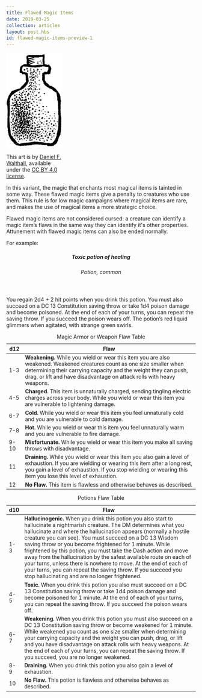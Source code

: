 ```yaml
---
title: Flawed Magic Items
date: 2019-03-25
collection: articles
layout: post.hbs
id: flawed-magic-items-preview-1
---
```

<div class="illustration" style="max-width: 150px;">
  <img src="images/potion.png" alt="Illustration of Potion">
  <p class="caption">This art is by <a href="https://drivethrurpg.com/product/181517">Daniel F. Walthall</a>, available under the <a href="https://creativecommons.org/licenses/by/4.0/">CC BY 4.0 license</a>.</p>
</div>

<p>In this variant, the magic that enchants most magical items is tainted in some way. These flawed magic items give a penalty to creatures who use them. This rule is for low magic campaigns where magical items are rare, and makes the use of magical items a more strategic choice.</p>

<p>Flawed magic items are not considered cursed: a creature can identify a magic item’s flaws in the same way they can identify it's other properties. Attunement with flawed magic items can also be ended normally.</p>

<p>For example:</p>

<header>
  <h5>Toxic potion of healing</h5>
  <p><em>Potion, common </em></p>
</header>

<p>You regain 2d4 + 2 hit points when you drink this potion. You must also succeed on a DC 13 Constitution saving throw or take 1d4 poison damage and become poisoned. At the end of each of your turns, you can repeat the saving throw. If you succeed the poison wears off. The potion’s red liquid glimmers when agitated, with strange green swirls.</p>

<table>
  <caption>Magic Armor or Weapon Flaw Table</caption>
  <thead>
    <tr>
      <th class="number">d12</th>
      <th>Flaw</th>
    </tr>
  </thead>
  <tbody>
    <tr>
      <td class="number">1-3</td>
      <td><strong>Weakening.</strong> While you wield or wear this item you are also weakened. Weakened creatures count as one size smaller when determining their carrying capacity and the weight they can push, drag, or lift and have disadvantage on attack rolls with heavy weapons.</td>
    </tr>
    <tr>
      <td class="number">4-5</td>
      <td><strong>Charged.</strong> This item is unnaturally charged, sending tingling electric charges across your body. While you wield or wear this item you are vulnerable to lightening damage.</td>
    </tr>
    <tr>
      <td class="number">6-7</td>
      <td><strong>Cold.</strong> While you wield or wear this item you feel unnaturally cold and you are vulnerable to cold damage.</td>
    </tr>
    <tr>
      <td class="number">7-8</td>
      <td><strong>Hot.</strong> While you wield or wear this item you feel unnaturally warm and you are vulnerable to fire damage.</td>
    </tr>
    <tr>
      <td class="number">9-10</td>
      <td><strong>Misfortunate.</strong> While you wield or wear this item you make all saving throws with disadvantage.</td>
    </tr>
    <tr>
      <td class="number">11</td>
      <td><strong>Draining.</strong> While you wield or wear this item you also gain a level of exhaustion. If you are wielding or wearing this item after a long rest, you gain a level of exhaustion. If you stop wielding or wearing this item you lose this level of exhaustion.</td>
    </tr>
    <tr>
      <td class="number">12</td>
      <td><strong>No Flaw.</strong> This item is flawless and otherwise behaves as described.</td>
    </tr>
  </tbody>
</table>

<table>
  <caption>Potions Flaw Table</caption>
  <thead>
    <tr>
      <th class="number">d10</th>
      <th>Flaw</th>
    </tr>
  </thead>
  <tbody>
    <tr>
      <td class="number">1-3</td>
      <td><strong>Hallucinogenic.</strong> When you drink this potion you also start to hallucinate a nightmarish creature. The DM determines what you hallucinate and where the hallucination appears (normally a hostile creature you can see). You must succeed on a DC 13 Wisdom saving throw or you become frightened for 1 minute. While frightened by this potion, you must take the Dash action and move away from the hallucination by the safest available route on each of your turns, unless there is nowhere to move. At the end of each of your turns, you can repeat the saving throw. If you succeed you stop hallucinating and are no longer frightened.</td>
    </tr>
    <tr>
      <td class="number">4-5</td>
      <td><strong>Toxic.</strong> When you drink this potion you also must succeed on a DC 13 Constitution saving throw or take 1d4 poison damage and become poisoned for 1 minute. At the end of each of your turns, you can repeat the saving throw. If you succeed the poison wears off.</td>
    </tr>
    <tr>
      <td class="number">6-7</td>
      <td><strong>Weakening.</strong> When you drink this potion you must also succeed on a DC 13 Constitution saving throw or become weakened for 1 minute. While weakened you count as one size smaller when determining your carrying capacity and the weight you can push, drag, or lift and you have disadvantage on attack rolls with heavy weapons. At the end of each of your turns, you can repeat the saving throw. If you succeed, you are no longer weakened.</td>
    </tr>
    <tr>
      <td class="number">8-9</td>
      <td><strong>Draining.</strong> When you drink this potion you also gain a level of exhaustion.</td>
    </tr>
    <tr>
      <td class="number">10</td>
      <td><strong>No Flaw.</strong> This potion is flawless and otherwise behaves as described.</td>
    </tr>
  </tbody>
</table>
